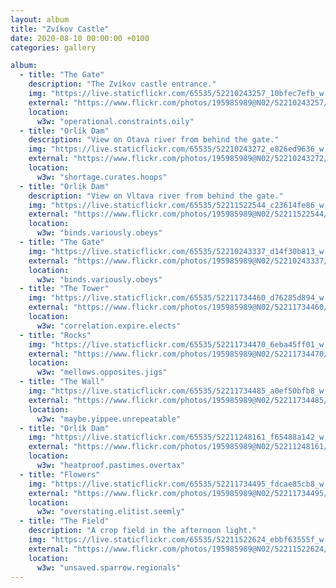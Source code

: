 ```yaml
---
layout: album
title: "Zvíkov Castle"
date: 2020-08-10 00:00:00 +0100
categories: gallery

album:
  - title: "The Gate"
    description: "The Zvíkov castle entrance."
    img: "https://live.staticflickr.com/65535/52210243257_10bfec7efb_w.jpg"
    external: "https://www.flickr.com/photos/195985989@N02/52210243257/in/album-72177720300494118/"
    location:
      w3w: "operational.constraints.oily"
  - title: "Orlík Dam"
    description: "View on Otava river from behind the gate."
    img: "https://live.staticflickr.com/65535/52210243272_e826ed9636_w.jpg"
    external: "https://www.flickr.com/photos/195985989@N02/52210243272/in/album-72177720300494118/"
    location:
      w3w: "shortage.curates.hoops"
  - title: "Orlík Dam"
    description: "View on Vltava river from behind the gate."
    img: "https://live.staticflickr.com/65535/52211522544_c23614fe86_w.jpg"
    external: "https://www.flickr.com/photos/195985989@N02/52211522544/in/album-72177720300494118/"
    location:
      w3w: "binds.variously.obeys"
  - title: "The Gate"
    img: "https://live.staticflickr.com/65535/52210243337_d14f30b813_w.jpg"
    external: "https://www.flickr.com/photos/195985989@N02/52210243337/in/album-72177720300494118/"
    location:
      w3w: "binds.variously.obeys"
  - title: "The Tower"
    img: "https://live.staticflickr.com/65535/52211734460_d76285d894_w.jpg"
    external: "https://www.flickr.com/photos/195985989@N02/52211734460/in/album-72177720300494118/"
    location:
      w3w: "correlation.expire.elects"
  - title: "Rocks"
    img: "https://live.staticflickr.com/65535/52211734470_6eba45ff01_w.jpg"
    external: "https://www.flickr.com/photos/195985989@N02/52211734470/in/album-72177720300494118/"
    location:
      w3w: "mellows.opposites.jigs"
  - title: "The Wall"
    img: "https://live.staticflickr.com/65535/52211734485_a0ef50bfb8_w.jpg"
    external: "https://www.flickr.com/photos/195985989@N02/52211734485/in/album-72177720300494118/"
    location:
      w3w: "maybe.yippee.unrepeatable"
  - title: "Orlík Dam"
    img: "https://live.staticflickr.com/65535/52211248161_f65488a142_w.jpg"
    external: "https://www.flickr.com/photos/195985989@N02/52211248161/in/album-72177720300494118/"
    location:
      w3w: "heatproof.pastimes.overtax"
  - title: "Flowers"
    img: "https://live.staticflickr.com/65535/52211734495_fdcae85cb8_w.jpg"
    external: "https://www.flickr.com/photos/195985989@N02/52211734495/in/album-72177720300494118/"
    location:
      w3w: "overstating.elitist.seemly"
  - title: "The Field"
    description: "A crop field in the afternoon light."
    img: "https://live.staticflickr.com/65535/52211522624_ebbf63555f_w.jpg"
    external: "https://www.flickr.com/photos/195985989@N02/52211522624/in/album-72177720300494118/"
    location:
      w3w: "unsaved.sparrow.regionals"
---
```

